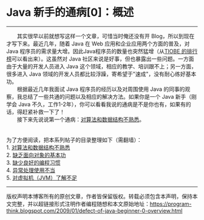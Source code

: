 # Java 新手的通病[0]：概述 

-----

<div class="post-body entry-content">
　　其实很早以前就想写这样一个文章，可惜当时俺还没有开 Blog，所以到现在才写下来。最近几年，随着 Java 在 Web 应用和企业应用两个方面的普及，对 Java 程序员的需求量大增。因此Java程序员的数量也突然猛增（从<a href="http://www.tiobe.com/index.php/content/paperinfo/tpci/index.html" rel="nofollow" target="_blank">TIOBE 的排行榜</a>可以看出来）。这虽然对 Java 社区来说是好事，但也暴露出一些问题。一方面由于大量的开发人员进入 Java 这个领域，相应的教学、培训跟不上；另一方面，很多进入 Java 领域的开发人员都比较浮躁，寄希望于"速成"，没有耐心练好基本功。<a name="more"></a><br/>
　　根据最近几年我面试 Java 程序员的经历以及对周围使用 Java 的同事的观察，我总结了一些共通的问题以及相应的解决方法。如果你是一个 Java 新手（刚学会 Java 不久，工作1-2年），你可以看看我说的通病是不是你也有，如果有的话，得赶紧补救一下了！<br/>
　　接下来先说说第一个通病：<a href="../../2009/01/defect-of-java-beginner-1-algorithm.md">对算法和数据结构不熟悉</a>。<br/>
<br/>
<a name="index"> </a><br/>
为了方便阅读，把本系列帖子的目录整理如下（需翻墙）：<br/>
1. <a href="../../2009/01/defect-of-java-beginner-1-algorithm.md">对算法和数据结构不熟悉</a><br/>
2. <a href="../../2009/01/defect-of-java-beginner-2-oo.md">缺乏面向对象的基本功</a><br/>
3. <a href="../../2009/02/defect-of-java-beginner-3-code-style.md">缺少良好的编程习惯</a><br/>
4. <a href="../../2009/02/defect-of-java-beginner-4-exception.md">异常处理使用不当</a><br/>
5. <a href="../../2009/05/defect-of-java-beginner-5-jvm.md">对虚拟机（JVM）了解不足</a>
</div>


------------------------------------------------

版权声明本博客所有的原创文章，作者皆保留版权。转载必须包含本声明，保持本文完整，并以超链接形式注明作者编程随想和本文原始地址：https://program-think.blogspot.com/2009/01/defect-of-java-beginner-0-overview.html
